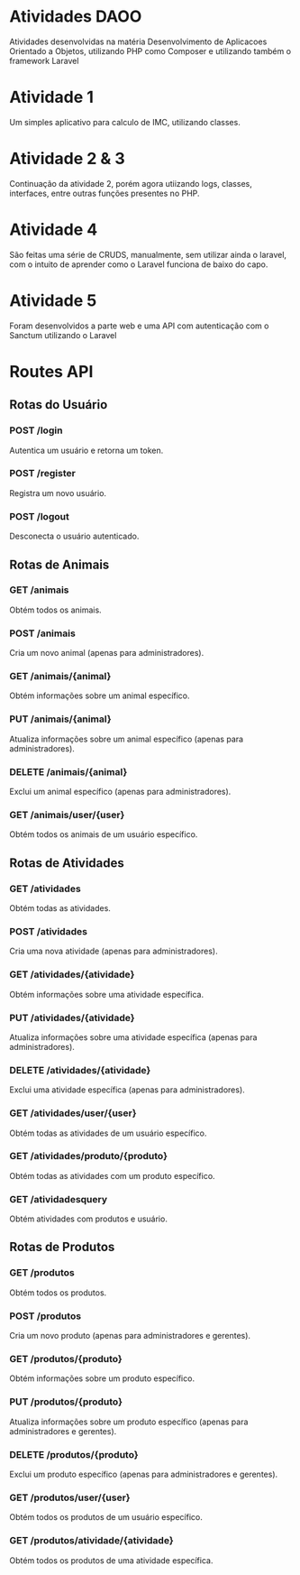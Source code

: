 # Atividades DAOO

Atividades desenvolvidas na matéria Desenvolvimento de Aplicacoes Orientado a Objetos, utilizando PHP como Composer e utilizando também o framework Laravel

# Atividade 1

Um simples aplicativo para calculo de IMC, utilizando classes.

# Atividade 2 & 3

Continuação da atividade 2, porém agora utiizando logs, classes, interfaces, entre outras funções presentes no PHP.

# Atividade 4

São feitas uma série de CRUDS, manualmente, sem utilizar ainda o laravel, com o intuito de aprender como o Laravel funciona de baixo do capo.

# Atividade 5

Foram desenvolvidos a parte web e uma API com autenticação com o Sanctum utilizando o Laravel

# Routes API

## Rotas do Usuário
### POST /login
Autentica um usuário e retorna um token.

### POST /register
Registra um novo usuário.

### POST /logout
Desconecta o usuário autenticado.

## Rotas de Animais
### GET /animais
Obtém todos os animais.

### POST /animais
Cria um novo animal (apenas para administradores).

### GET /animais/{animal}
Obtém informações sobre um animal específico.

### PUT /animais/{animal}
Atualiza informações sobre um animal específico (apenas para administradores).

### DELETE /animais/{animal}
Exclui um animal específico (apenas para administradores).

### GET /animais/user/{user}
Obtém todos os animais de um usuário específico.

## Rotas de Atividades
### GET /atividades
Obtém todas as atividades.

### POST /atividades
Cria uma nova atividade (apenas para administradores).

### GET /atividades/{atividade}
Obtém informações sobre uma atividade específica.

### PUT /atividades/{atividade}
Atualiza informações sobre uma atividade específica (apenas para administradores).

### DELETE /atividades/{atividade}
Exclui uma atividade específica (apenas para administradores).

### GET /atividades/user/{user}
Obtém todas as atividades de um usuário específico.

### GET /atividades/produto/{produto}
Obtém todas as atividades com um produto específico.

### GET /atividadesquery
Obtém atividades com produtos e usuário.

## Rotas de Produtos
### GET /produtos
Obtém todos os produtos.

### POST /produtos
Cria um novo produto (apenas para administradores e gerentes).

### GET /produtos/{produto}
Obtém informações sobre um produto específico.

### PUT /produtos/{produto}
Atualiza informações sobre um produto específico (apenas para administradores e gerentes).

### DELETE /produtos/{produto}
Exclui um produto específico (apenas para administradores e gerentes).

### GET /produtos/user/{user}
Obtém todos os produtos de um usuário específico.

### GET /produtos/atividade/{atividade}
Obtém todos os produtos de uma atividade específica.




